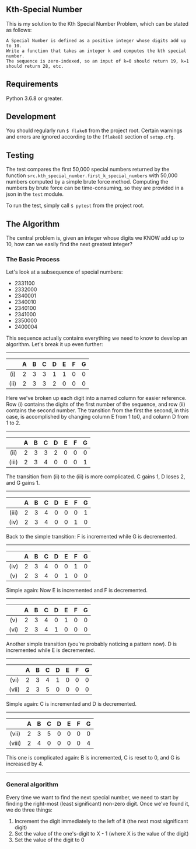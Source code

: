 ## Kth-Special Number
This is my solution to the Kth Special Number Problem, which can be stated as follows:

```
A Special Number is defined as a positive integer whose digits add up to 10.
Write a function that takes an integer k and computes the kth special number.
The sequence is zero-indexed, so an input of k=0 should return 19, k=1 should return 28, etc.
```

## Requirements

Python 3.6.8 or greater.

## Development

You should regularly run `$ flake8` from the project root. Certain warnings and errors are ignored according to the `[flake8]` section of `setup.cfg`.

## Testing
The test compares the first 50,000 special numbers returned by the function `src.kth_special_number.first_k_special_numbers` with 50,000 numbers computed by a simple brute force method. Computing the numbers by brute force can be time-consuming, so they are provided in a json in the `test` module.

To run the test, simply call `$ pytest` from the project root.

## The Algorithm
The central problem is, given an integer whose digits we KNOW add up to 10, how can we easily
find the next greatest integer?

### The Basic Process
Let's look at a subsequence of special numbers:
- 2331100
- 2332000
- 2340001
- 2340010
- 2340100
- 2341000
- 2350000
- 2400004

This sequence actually contains everything we need to know to develop an algorithm. Let's break it up even further:

---
| | A | B | C | D | E | F | G |
|:-:|:-:|:-:|:-:|:-:|:-:|:-:|:-:|
(i) | 2 | 3 | 3 | 1 | 1 | 0 | 0 |
(ii) | 2 | 3 | 3 | 2 | 0 | 0 | 0 |

Here we've broken up each digit into a named column for easier reference. Row (i) contains the digits of the first number of the sequence, and row (ii) contains the second number. The transition from the first the second, in this case, is accomplished by changing column E from 1 to0, and column D from 1 to 2.

---
|| A | B | C | D | E | F | G |
|:-:|:-:|:-:|:-:|:-:|:-:|:-:|:-:|
(ii)| 2 | 3 | 3 | 2 | 0 | 0 | 0 |
(iii) | 2 | 3 | 4 | 0 | 0 | 0 | 1 |

The transition from (ii) to the (iii) is more complicated. C gains 1, D loses 2, and G gains 1.

---
|| A | B | C | D | E | F | G |
|:-:|:-:|:-:|:-:|:-:|:-:|:-:|:-:|
(iii)| 2 | 3 | 4 | 0 | 0 | 0 | 1 |
(iv) | 2 | 3 | 4 | 0 | 0 | 1 | 0 |

Back to the simple transition: F is incremented while G is decremented.

---
|| A | B | C | D | E | F | G |
|:-:|:-:|:-:|:-:|:-:|:-:|:-:|:-:|
(iv)| 2 | 3 | 4 | 0 | 0 | 1 | 0 |
(v)| 2 | 3 | 4 | 0 | 1 | 0 | 0 |

Simple again: Now E is incremented and F is decremented.

---
|| A | B | C | D | E | F | G |
|:-:|:-:|:-:|:-:|:-:|:-:|:-:|:-:|
(v)| 2 | 3 | 4 | 0 | 1 | 0 | 0 |
(vi)| 2 | 3 | 4 | 1 | 0 | 0 | 0 |

Another simple transition (you're probably noticing a pattern now). D is incremented while E is decremented.

---
|| A | B | C | D | E | F | G |
|:-:|:-:|:-:|:-:|:-:|:-:|:-:|:-:|
(vi)| 2 | 3 | 4 | 1 | 0 | 0 | 0 |
(vii)| 2 | 3 | 5 | 0 | 0 | 0 | 0 |

Simple again: C is incremented and D is decremented.

---
|| A | B | C | D | E | F | G |
|:-:|:-:|:-:|:-:|:-:|:-:|:-:|:-:|
(vii)| 2 | 3 | 5 | 0 | 0 | 0 | 0 |
(viii)| 2 | 4 | 0 | 0 | 0 | 0 | 4 |

This one is complicated again: B is incremented, C is reset to 0, and G is increased by 4.

---
### General algorithm

Every time we want to find the next special number, we need to start by finding the right-most (least significant) non-zero digit. Once we've found it, we do three things:

1. Increment the digit immediately to the left of it (the next most significant digit)
2. Set the value of the one's-digit to X - 1 (where X is the value of the digit)
3. Set the value of the digit to 0
